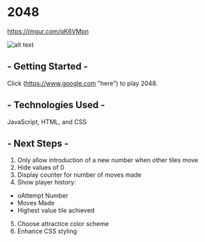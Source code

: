 # 2048
https://imgur.com/qK6VMpn

![alt text](https://imgur.com/qK6VMpn "Screenshot")

## - Getting Started - 
Click (https://www.google.com "here") to play 2048.

## - Technologies Used - 
JavaScript, HTML, and CSS

## - Next Steps - 
1. Only allow introduction of a new number when other tiles move
2. Hide values of 0
3. Display counter for number of moves made
4. Show player history:
  * oAttempt Number
  * Moves Made
  * Highest value tile achieved
5. Choose attractice color scheme
6. Enhance CSS styling


